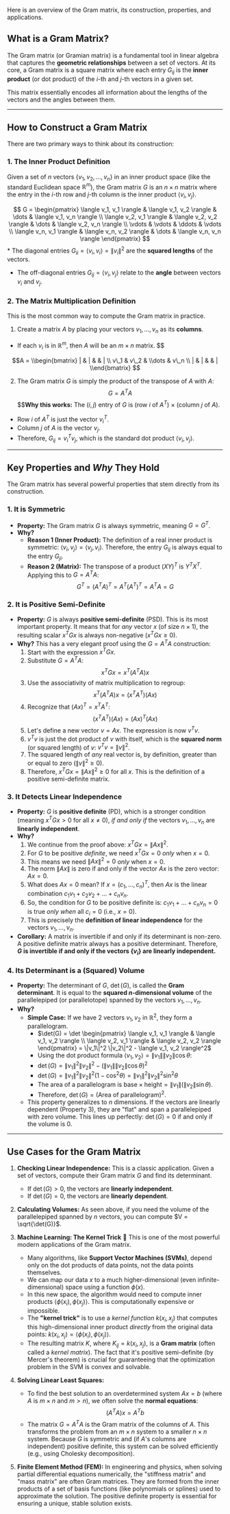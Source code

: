 Here is an overview of the Gram matrix, its construction, properties, and applications.

## What is a Gram Matrix?

The Gram matrix (or Gramian matrix) is a fundamental tool in linear algebra that captures the **geometric relationships** between a set of vectors. At its core, a Gram matrix is a square matrix where each entry $G_{ij}$ is the **inner product** (or dot product) of the $i$-th and $j$-th vectors in a given set.

This matrix essentially encodes all information about the lengths of the vectors and the angles between them.

-----

## How to Construct a Gram Matrix

There are two primary ways to think about its construction:

### 1\. The Inner Product Definition

Given a set of $n$ vectors $\{v_1, v_2, \dots, v_n\}$ in an inner product space (like the standard Euclidean space $\mathbb{R}^m$), the Gram matrix $G$ is an $n \times n$ matrix where the entry in the $i$-th row and $j$-th column is the inner product $\langle v_i, v_j \rangle$.

$$
G = \begin{pmatrix}
\langle v_1, v_1 \rangle & \langle v_1, v_2 \rangle & \dots & \langle v_1, v_n \rangle \\
\langle v_2, v_1 \rangle & \langle v_2, v_2 \rangle & \dots & \langle v_2, v_n \rangle \\
\vdots & \vdots & \ddots & \vdots \\
\langle v_n, v_1 \rangle & \langle v_n, v_2 \rangle & \dots & \langle v_n, v_n \rangle
\end{pmatrix}
$$  * The diagonal entries $G_{ii} = \langle v_i, v_i \rangle = \|v_i\|^2$ are the **squared lengths** of the vectors.
* The off-diagonal entries $G_{ij} = \langle v_i, v_j \rangle$ relate to the **angle** between vectors $v_i$ and $v_j$.

### 2\. The Matrix Multiplication Definition

This is the most common way to compute the Gram matrix in practice.

1.  Create a matrix $A$ by placing your vectors $v_1, \dots, v_n$ as its **columns**.
* If each $v_i$ is in $\mathbb{R}^m$, then $A$ will be an $m \times n$ matrix.
$$


$$A = \\begin{bmatrix}
| & | & & | \\
v\_1 & v\_2 & \\dots & v\_n \\
| & | & & |
\\end{bmatrix}
$$



2.  The Gram matrix $G$ is simply the product of the transpose of $A$ with $A$:
    $$
    $$$$G = A^T A
    $$
    $$$$
    $$**Why this works:** The $(i, j)$ entry of $G$ is (row $i$ of $A^T$) $\times$ (column $j$ of $A$).

<!-- end list -->

  * Row $i$ of $A^T$ is just the vector $v_i^T$.
  * Column $j$ of $A$ is the vector $v_j$.
  * Therefore, $G_{ij} = v_i^T v_j$, which is the standard dot product $\langle v_i, v_j \rangle$.

-----

## Key Properties and *Why* They Hold

The Gram matrix has several powerful properties that stem directly from its construction.

### 1\. It is Symmetric

  * **Property:** The Gram matrix $G$ is always symmetric, meaning $G = G^T$.
  * **Why?**
      * **Reason 1 (Inner Product):** The definition of a real inner product is symmetric: $\langle v_i, v_j \rangle = \langle v_j, v_i \rangle$. Therefore, the entry $G_{ij}$ is always equal to the entry $G_{ji}$.
      * **Reason 2 (Matrix):** The transpose of a product $(XY)^T$ is $Y^T X^T$. Applying this to $G = A^T A$:
        $$G^T = (A^T A)^T = A^T (A^T)^T = A^T A = G$$

### 2\. It is Positive Semi-Definite

  * **Property:** $G$ is always **positive semi-definite** (PSD). This is its most important property. It means that for *any* vector $x$ (of size $n \times 1$), the resulting scalar $x^T G x$ is always non-negative ($x^T G x \ge 0$).
  * **Why?** This has a very elegant proof using the $G = A^T A$ construction:
    1.  Start with the expression $x^T G x$.
    2.  Substitute $G = A^T A$:
        $$x^T G x = x^T (A^T A) x$$
    3.  Use the associativity of matrix multiplication to regroup:
        $$x^T (A^T A) x = (x^T A^T) (A x)$$
    4.  Recognize that $(A x)^T = x^T A^T$:
        $$(x^T A^T) (A x) = (A x)^T (A x)$$
    5.  Let's define a new vector $v = A x$. The expression is now $v^T v$.
    6.  $v^T v$ is just the dot product of $v$ with itself, which is the **squared norm** (or squared length) of $v$: $v^T v = \|v\|^2$.
    7.  The squared length of *any* real vector is, by definition, greater than or equal to zero ($\|v\|^2 \ge 0$).
    8.  Therefore, $x^T G x = \|A x\|^2 \ge 0$ for all $x$. This is the definition of a positive semi-definite matrix.

### 3\. It Detects Linear Independence

  * **Property:** $G$ is **positive definite** (PD), which is a stronger condition (meaning $x^T G x > 0$ for all $x \ne 0$), *if and only if* the vectors $v_1, \dots, v_n$ are **linearly independent**.
  * **Why?**
    1.  We continue from the proof above: $x^T G x = \|A x\|^2$.
    2.  For $G$ to be positive *definite*, we need $x^T G x = 0$ *only* when $x = 0$.
    3.  This means we need $\|A x\|^2 = 0$ *only* when $x = 0$.
    4.  The norm $\|A x\|$ is zero if and only if the vector $A x$ is the zero vector: $A x = 0$.
    5.  What does $A x = 0$ mean? If $x = (c_1, \dots, c_n)^T$, then $A x$ is the linear combination $c_1 v_1 + c_2 v_2 + \dots + c_n v_n$.
    6.  So, the condition for $G$ to be positive definite is: $c_1 v_1 + \dots + c_n v_n = 0$ is true *only when* all $c_i = 0$ (i.e., $x = 0$).
    7.  This is precisely the **definition of linear independence** for the vectors $v_1, \dots, v_n$.
  * **Corollary:** A matrix is invertible if and only if its determinant is non-zero. A positive definite matrix always has a positive determinant. Therefore, **$G$ is invertible if and only if the vectors $\{v_i\}$ are linearly independent.**

### 4\. Its Determinant is a (Squared) Volume

  * **Property:** The determinant of $G$, $\det(G)$, is called the **Gram determinant**. It is equal to the **squared $n$-dimensional volume** of the parallelepiped (or parallelotope) spanned by the vectors $v_1, \dots, v_n$.
  * **Why?**
      * **Simple Case:** If we have 2 vectors $v_1, v_2$ in $\mathbb{R}^2$, they form a parallelogram.
          * $\det(G) = \det \begin{pmatrix} \langle v_1, v_1 \rangle & \langle v_1, v_2 \rangle \\ \langle v_2, v_1 \rangle & \langle v_2, v_2 \rangle \end{pmatrix} = \|v_1\|^2 \|v_2\|^2 - \langle v_1, v_2 \rangle^2$
          * Using the dot product formula $\langle v_1, v_2 \rangle = \|v_1\| \|v_2\| \cos \theta$:
          * $\det(G) = \|v_1\|^2 \|v_2\|^2 - (\|v_1\| \|v_2\| \cos \theta)^2$
          * $\det(G) = \|v_1\|^2 \|v_2\|^2 (1 - \cos^2 \theta) = \|v_1\|^2 \|v_2\|^2 \sin^2 \theta$
          * The area of a parallelogram is $\text{base} \times \text{height} = \|v_1\| (\|v_2\| \sin \theta)$.
          * Therefore, $\det(G) = (\text{Area of parallelogram})^2$.
      * This property generalizes to $n$ dimensions. If the vectors are linearly dependent (Property 3), they are "flat" and span a parallelepiped with zero volume. This lines up perfectly: $\det(G) = 0$ if and only if the volume is 0.

-----

## Use Cases for the Gram Matrix

1.  **Checking Linear Independence:** This is a classic application. Given a set of vectors, compute their Gram matrix $G$ and find its determinant.

      * If $\det(G) > 0$, the vectors are **linearly independent**.
      * If $\det(G) = 0$, the vectors are **linearly dependent**.

2.  **Calculating Volumes:** As seen above, if you need the volume of the parallelepiped spanned by $n$ vectors, you can compute $V = \sqrt{\det(G)}$.

3.  **Machine Learning: The Kernel Trick** 🤖
    This is one of the most powerful modern applications of the Gram matrix.

      * Many algorithms, like **Support Vector Machines (SVMs)**, depend only on the dot products of data points, not the data points themselves.
      * We can map our data $x$ to a much higher-dimensional (even infinite-dimensional) space using a function $\phi(x)$.
      * In this new space, the algorithm would need to compute inner products $\langle \phi(x_i), \phi(x_j) \rangle$. This is computationally expensive or impossible.
      * The **"kernel trick"** is to use a *kernel function* $k(x_i, x_j)$ that computes this high-dimensional inner product *directly* from the original data points: $k(x_i, x_j) = \langle \phi(x_i), \phi(x_j) \rangle$.
      * The resulting matrix $K$, where $K_{ij} = k(x_i, x_j)$, is a **Gram matrix** (often called a *kernel matrix*). The fact that it's positive semi-definite (by Mercer's theorem) is crucial for guaranteeing that the optimization problem in the SVM is convex and solvable.

4.  **Solving Linear Least Squares:**

      * To find the best solution to an overdetermined system $Ax = b$ (where $A$ is $m \times n$ and $m > n$), we often solve the **normal equations**:
        $$(A^T A) x = A^T b$$
      * The matrix $G = A^T A$ is the Gram matrix of the columns of $A$. This transforms the problem from an $m \times n$ system to a smaller $n \times n$ system. Because $G$ is symmetric and (if $A$'s columns are independent) positive definite, this system can be solved efficiently (e.g., using Cholesky decomposition).

5.  **Finite Element Method (FEM):** In engineering and physics, when solving partial differential equations numerically, the "stiffness matrix" and "mass matrix" are often Gram matrices. They are formed from the inner products of a set of basis functions (like polynomials or splines) used to approximate the solution. The positive definite property is essential for ensuring a unique, stable solution exists.
